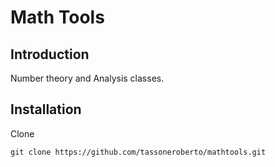 # Math Tools

## Introduction

Number theory and Analysis classes.

## Installation
Clone
```
git clone https://github.com/tassoneroberto/mathtools.git

```
